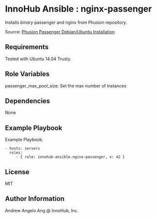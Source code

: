 InnoHub Ansible : nginx-passenger
=================================

Installs *binary* passenger and nginx from Phusion repository.

Source: [Phusion
Passenger Debian/Ubuntu Installation](https://www.phusionpassenger.com/documentation/Users%20guide%20Nginx.html#install_on_debian_ubuntu)

Requirements
------------

Tested with Ubuntu 14.04 Trusty.

Role Variables
--------------
passenger_max_pool_size: Set the max number of instances

Dependencies
------------

None

Example Playbook
----------------

Example Playbook:

    - hosts: servers
      roles:
         - { role: innohub-ansible.nginx-passenger, x: 42 }

License
-------

MIT

Author Information
------------------

Andrew Angelo Ang @ InnoHub, Inc.
